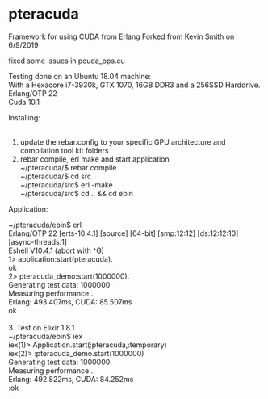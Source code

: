 # pteracuda
Framework for using CUDA from Erlang
Forked from Kevin Smith on 6/9/2019

fixed some issues in pcuda_ops.cu

Testing done on an Ubuntu 18.04 machine: <br>
With a Hexacore i7-3930k, GTX 1070, 16GB DDR3 and a 256SSD Harddrive.<br>
Erlang/OTP 22<br>
Cuda 10.1<br>


Installing:<br>
<br>
1. update the rebar.config to your specific GPU architecture and compilation tool kit folders
2. rebar compile, erl make and start application<br>
~/pteracuda/$ rebar compile<br>
~/pteracuda/$ cd src<br>
~/pteracuda/src$ erl -make<br>
~/pteracuda/src$ cd .. && cd ebin<br>

Application:<br>

~/pteracuda/ebin$ erl<br>
Erlang/OTP 22 [erts-10.4.1] [source] [64-bit] [smp:12:12] [ds:12:12:10] [async-threads:1]<br>
Eshell V10.4.1  (abort with ^G)<br>
1> application:start(pteracuda).<br>
ok<br>
2> pteracuda_demo:start(1000000).<br>
Generating test data: 1000000<br>
Measuring performance ..<br>
Erlang: 493.407ms, CUDA: 85.507ms<br>
ok<br>
<br>
3. Test on Elixir 1.8.1<br>
~/pteracuda/ebin$ iex<br>
iex(1)> Application.start(:pteracuda,:temporary)<br>
iex(2)> :pteracuda_demo.start(1000000)<br>
Generating test data: 1000000<br>
Measuring performance ..<br>
Erlang: 492.822ms, CUDA: 84.252ms<br>
:ok
